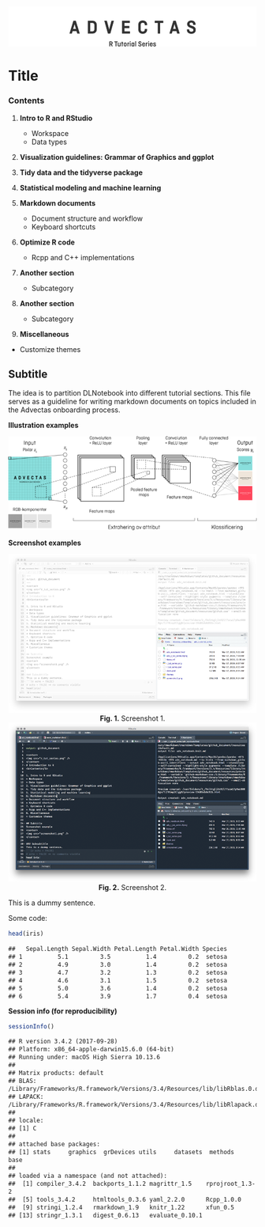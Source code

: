 <center>
  <img src="r_tut_series.png" />
</center>

# Title

### Contents

1. <b>Intro to R and RStudio</b>
    * Workspace
    * Data types

2. <b>Visualization guidelines: Grammar of Graphics and ggplot</b>

3. <b>Tidy data and the tidyverse package</b>

4. <b>Statistical modeling and machine learning</b>

5. <b>Markdown documents</b>
    * Document structure and workflow
    * Keyboard shortcuts

6. <b>Optimize R code</b>
    * Rcpp and C++ implementations

6. <b>Another section</b>
    * Subcategory
    
6. <b>Another section</b>
    * Subcategory

7. <b>Miscellaneous</b>
* Customize themes

## Subtitle
The idea is to partition DLNotebook into different tutorial sections. This file serves as a guideline for writing markdown documents on topics included in the Advectas onboarding process.

<b>Illustration examples</b>

<p align="center">
  <img src="cnn.png" />
</p>



<b>Screenshot examples</b>

<center><img src="screen1.png" />
<b>Fig. 1.</b> Screenshot 1.



<img src="screen1-dark.png" />
<b>Fig. 2.</b> Screenshot 2.
</center>

This is a dummy sentence.

Some code:
```r
head(iris)
```

```
##   Sepal.Length Sepal.Width Petal.Length Petal.Width Species
## 1          5.1         3.5          1.4         0.2  setosa
## 2          4.9         3.0          1.4         0.2  setosa
## 3          4.7         3.2          1.3         0.2  setosa
## 4          4.6         3.1          1.5         0.2  setosa
## 5          5.0         3.6          1.4         0.2  setosa
## 6          5.4         3.9          1.7         0.4  setosa
```

<b>Session info (for reproducibility)</b>

```r
sessionInfo()
```

```
## R version 3.4.2 (2017-09-28)
## Platform: x86_64-apple-darwin15.6.0 (64-bit)
## Running under: macOS High Sierra 10.13.6
## 
## Matrix products: default
## BLAS: /Library/Frameworks/R.framework/Versions/3.4/Resources/lib/libRblas.0.dylib
## LAPACK: /Library/Frameworks/R.framework/Versions/3.4/Resources/lib/libRlapack.dylib
## 
## locale:
## [1] C
## 
## attached base packages:
## [1] stats     graphics  grDevices utils     datasets  methods   base     
## 
## loaded via a namespace (and not attached):
##  [1] compiler_3.4.2  backports_1.1.2 magrittr_1.5    rprojroot_1.3-2
##  [5] tools_3.4.2     htmltools_0.3.6 yaml_2.2.0      Rcpp_1.0.0     
##  [9] stringi_1.2.4   rmarkdown_1.9   knitr_1.22      xfun_0.5       
## [13] stringr_1.3.1   digest_0.6.13   evaluate_0.10.1
```

